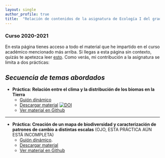 ```yaml
---
layout: single
author_profile: true
title:  "Relación de contenidos de la asignatura de Ecología I del grado de Biología en la UCO"
---
```


### Curso 2020-2021

En esta página tienes acceso a todo el material que he impartido en el curso académico mencionado más arriba. Si llegas a esta página sin contexto, quizás te apetezca leer [esto](https://aprendiendo-cosas.github.io/).
Como verás, mi contribución a la asignatura se limita a dos prácticas:

## *Secuencia de temas abordados* 

- **Práctica: Relación entre el clima y la distribución de los biomas en la Tierra** 
  - [Guión dinámico](https://rawcdn.githack.com/aprendiendo-cosas/P_biomas_ecologia_I_biologia/2020-2021/guion_practica_biomas_vs_clima.html) 
  - [Descargar material](https://zenodo.org/record/5649255/files/aprendiendo-cosas/P_biomas_ecologia_I_biologia-2020-2021.zip?download=1) [![DOI](https://zenodo.org/badge/DOI/10.5281/zenodo.5649255.svg)](https://doi.org/10.5281/zenodo.5649255)
  - [Ver material en Github](https://github.com/aprendiendo-cosas/P_biomas_ecologia_I_biologia/tree/2020-2021) 

------

- **Práctica: Creación de un mapa de biodiversidad y caracterización de patrones de cambio a distintas escalas** (OJO, ESTA PRÁCTICA AÚN ESTÁ INCOMPLETA)
  - [Guión dinámico](https://rawcdn.githack.com/aprendiendo-cosas/P_Shannon_ecologia_I_bio). 
  - [Descargar material](https://aprendiendo-cosas.github.io/eco_I_bio_uco/contenidos_ecologia_I_bio_2020-2021.zip?Download=1)
  - [Ver material en Github](https://github.com/aprendiendo-cosas/P_Shannon_ecologia_I_bio/tree/2020-2021)